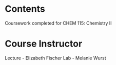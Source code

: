 # Contents
Coursework completed for CHEM 115: Chemistry II

# Course Instructor
Lecture - Elizabeth Fischer
Lab - Melanie Wurst
